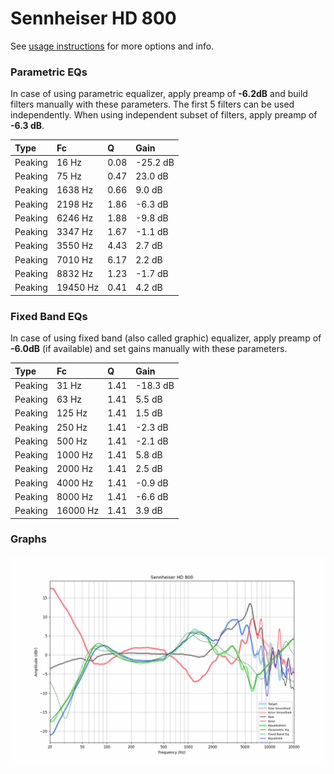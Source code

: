 # Sennheiser HD 800
See [usage instructions](https://github.com/jaakkopasanen/AutoEq#usage) for more options and info.

### Parametric EQs
In case of using parametric equalizer, apply preamp of **-6.2dB** and build filters manually
with these parameters. The first 5 filters can be used independently.
When using independent subset of filters, apply preamp of **-6.3 dB**.

| Type    | Fc       |    Q | Gain     |
|:--------|:---------|:-----|:---------|
| Peaking | 16 Hz    | 0.08 | -25.2 dB |
| Peaking | 75 Hz    | 0.47 | 23.0 dB  |
| Peaking | 1638 Hz  | 0.66 | 9.0 dB   |
| Peaking | 2198 Hz  | 1.86 | -6.3 dB  |
| Peaking | 6246 Hz  | 1.88 | -9.8 dB  |
| Peaking | 3347 Hz  | 1.67 | -1.1 dB  |
| Peaking | 3550 Hz  | 4.43 | 2.7 dB   |
| Peaking | 7010 Hz  | 6.17 | 2.2 dB   |
| Peaking | 8832 Hz  | 1.23 | -1.7 dB  |
| Peaking | 19450 Hz | 0.41 | 4.2 dB   |

### Fixed Band EQs
In case of using fixed band (also called graphic) equalizer, apply preamp of **-6.0dB**
(if available) and set gains manually with these parameters.

| Type    | Fc       |    Q | Gain     |
|:--------|:---------|:-----|:---------|
| Peaking | 31 Hz    | 1.41 | -18.3 dB |
| Peaking | 63 Hz    | 1.41 | 5.5 dB   |
| Peaking | 125 Hz   | 1.41 | 1.5 dB   |
| Peaking | 250 Hz   | 1.41 | -2.3 dB  |
| Peaking | 500 Hz   | 1.41 | -2.1 dB  |
| Peaking | 1000 Hz  | 1.41 | 5.8 dB   |
| Peaking | 2000 Hz  | 1.41 | 2.5 dB   |
| Peaking | 4000 Hz  | 1.41 | -0.9 dB  |
| Peaking | 8000 Hz  | 1.41 | -6.6 dB  |
| Peaking | 16000 Hz | 1.41 | 3.9 dB   |

### Graphs
![](./Sennheiser%20HD%20800.png)